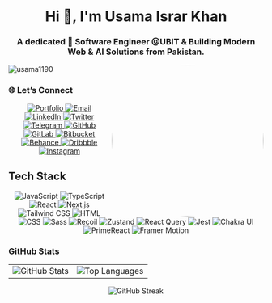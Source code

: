 <h1 align="center">Hi 👋, I'm Usama Israr Khan</h1>
<h3 align="center">A dedicated 🤖 Software Engineer @UBIT & Building Modern Web & AI Solutions from Pakistan.</h3>

<img align="right" style="border-radius: 50%;" width="300px" alt="coding" src="https://github.com/user-attachments/assets/b2e25a22-f4ca-4af3-a294-b33ac7c022c8">

<p align="left"><img src="https://komarev.com/ghpvc/?username=usama1190&label=Profile%20views&color=0e75b6&style=flat" alt="usama1190" /></p>

<h3>🌐 Let’s Connect</h3>

<div align="center">
  <!-- Portfolio -->
  <a href="https://usamaisrar1190-portfolio-website.netlify.app/" target="_blank">
    <img src="https://img.shields.io/badge/-Portfolio-0D1117?style=for-the-badge&logo=google-chrome&logoColor=00AFFF" alt="Portfolio">
  </a>
  
  <!-- Email -->
  <a href="mailto:usamaisrar1190@gmail.com" target="_blank">
    <img src="https://img.shields.io/badge/-Email-0D1117?style=for-the-badge&logo=gmail&logoColor=FF5733" alt="Email">
  </a>
  
  <!-- LinkedIn -->
  <a href="https://www.linkedin.com/in/usama-israr-khan" target="_blank">
    <img src="https://img.shields.io/badge/-LinkedIn-0D1117?style=for-the-badge&logo=linkedin&logoColor=0A66C2" alt="LinkedIn">
  </a>
  
  <!-- Twitter -->
  <a href="https://twitter.com/usama-israr-khan" target="_blank">
    <img src="https://img.shields.io/badge/-Twitter-0D1117?style=for-the-badge&logo=twitter&logoColor=1DA1F2" alt="Twitter">
  </a>
  
  <!-- Telegram -->
  <a href="https://t.me/UsamaIsrarKhan" target="_blank">
    <img src="https://img.shields.io/badge/-Telegram-0D1117?style=for-the-badge&logo=telegram&logoColor=26A5E4" alt="Telegram">
  </a>

  <!-- GitHub -->
  <a href="https://github.com/UsamaIsrarDev" target="_blank">
    <img src="https://img.shields.io/badge/-GitHub-0D1117?style=for-the-badge&logo=github&logoColor=ffffff" alt="GitHub">
  </a>

  <!-- GitLab -->
  <a href="https://gitlab.com/yourusername" target="_blank">
    <img src="https://img.shields.io/badge/-GitLab-0D1117?style=for-the-badge&logo=gitlab&logoColor=FC6D26" alt="GitLab">
  </a>

  <!-- Bitbucket -->
  <a href="https://bitbucket.org/yourusername" target="_blank">
    <img src="https://img.shields.io/badge/-Bitbucket-0D1117?style=for-the-badge&logo=bitbucket&logoColor=0052CC" alt="Bitbucket">
  </a>

  <!-- Behance -->
  <a href="https://www.behance.net/yourusername" target="_blank">
    <img src="https://img.shields.io/badge/-Behance-0D1117?style=for-the-badge&logo=behance&logoColor=1769FF" alt="Behance">
  </a>

  <!-- Dribbble -->
  <a href="https://dribbble.com/yourusername" target="_blank">
    <img src="https://img.shields.io/badge/-Dribbble-0D1117?style=for-the-badge&logo=dribbble&logoColor=EA4C89" alt="Dribbble">
  </a>

  <!-- Instagram -->
  <a href="https://instagram.com/yourusername" target="_blank">
    <img src="https://img.shields.io/badge/-Instagram-0D1117?style=for-the-badge&logo=instagram&logoColor=E4405F" alt="Instagram">
  </a>
</div>

<h2>Tech Stack</h2>

<div align="center">
  <img src="https://img.shields.io/badge/JavaScript-F7DF1E?style=for-the-badge&logo=javascript&logoColor=black"
alt="JavaScript"/>
<img src="https://img.shields.io/badge/TypeScript-007ACC?style=for-the-badge&logo=typescript&logoColor=white"
alt="TypeScript"/>
<img src="https://img.shields.io/badge/React-20232A?style=for-the-badge&logo=react&logoColor=61DAFB"
alt="React"/>
<img src="https://img.shields.io/badge/Next.js-000000?style=for-the-badge&logo=next.js&logoColor=white"
alt="Next.js"/>
<img src="https://img.shields.io/badge/Tailwind%20CSS-38B2AC?style=for-the-badge&logo=tailwind-css&logoColor=white"
alt="Tailwind CSS"/>
<img src="https://img.shields.io/badge/HTML-239120?style=for-the-badge&logo=html5&logoColor=white"
alt="HTML"/>
<img src="https://img.shields.io/badge/CSS-239120?&style=for-the-badge&logo=css3&logoColor=white"
alt="CSS"/>
<img src="https://img.shields.io/badge/Sass-CC6699?style=for-the-badge&logo=sass&logoColor=white"
alt="Sass"/>
<img src="https://img.shields.io/badge/Recoil-FFFFFF?style=for-the-badge&logo=recoil&logoColor=black"
alt="Recoil"/>
<img src="https://img.shields.io/badge/Zustand-43853D?style=for-the-badge&logo=react&logoColor=white"
alt="Zustand"/>
<img src="https://img.shields.io/badge/React%20Query-000000?style=for-the-badge&logo=react-query&logoColor=white"
alt="React Query"/>
<img src="https://img.shields.io/badge/Jest-C21325?style=for-the-badge&logo=jest&logoColor=white"
alt="Jest"/>
<img src="https://img.shields.io/badge/Chakra%20UI-319795?style=for-the-badge&logo=chakra-ui&logoColor=white"
alt="Chakra UI"/>
<img src="https://img.shields.io/badge/PrimeReact-1C2755?style=for-the-badge&logo=react&logoColor=white"
alt="PrimeReact"/>
<img src="https://img.shields.io/badge/Framer%20Motion-000000?style=for-the-badge&logo=framer&logoColor=white"
alt="Framer Motion"/>
</div>

<h3>GitHub Stats</h3>

<table align="center">
  <tr>
    <td>
      <img src="https://github-readme-stats.vercel.app/api?username=usamaisrardev&show_icons=true&theme=radical" alt="GitHub Stats" />
    </td>
    <td>
      <img src="https://github-readme-stats.vercel.app/api/top-langs?username=usamaisrardev&show_icons=true&locale=en&layout=compact&theme=radical" alt="Top Languages" />
    </td>
  </tr>
</table>

<p align="center">
  <img src="https://github-readme-streak-stats.herokuapp.com/?user=usamaisrardev&theme=radical" alt="GitHub Streak" />
</p>














